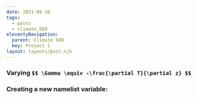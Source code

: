 ```yaml
---
date: 2021-08-30
tags:
  - posts
  - climate_589
eleventyNavigation:
  parent: Climate 589
  key: Project 1 
layout: layouts/post.njk
---
```



### Varying `$$ \Gamma \equiv -\frac{\partial T}{\partial z} $$`

###  Creating a new namelist variable:

